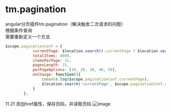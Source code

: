# tm.pagination
angular分页插件tm.pagination（解决触发二次请求的问题）<br/>
根据条件查询<br/>
需要重新定义一个方法<br/>  
```javascript
$scope.paginationConf = {
            currentPage: $location.search().currentPage ? $location.search().currentPage : 1,
            totalItems: 8000,
            itemsPerPage: 15,
            pagesLength: 15,
            perPageOptions: [10, 20, 30, 40, 50],
            onChange: function(){
                console.log($scope.paginationConf.currentPage);
                $location.search('currentPage', $scope.paginationConf.currentPage);
            }
        };
```
11.21
添加href属性，保存页码，并读取页码
![image](https://github.com/317482454/tm.pagination/1.jpg)


